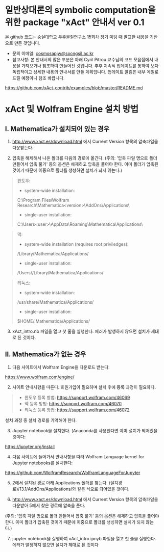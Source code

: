 일반상대론의 symbolic computation을 위한 package "xAct" 안내서 ver 0.1
=============

본 github 코드는 숭실대학교 우주물질연구소 15회차 정기 미팅 때 발표한 내용을 기반으로 만든 것입니다.

- 문의 이메일: cosmosapjw@soongsil.ac.kr
- 참고사항: 본 안내서의 많은 부분은 아래 Cyril Pitrou 교수님의 코드 모음집에서 내용을 가져오거나 참조하여 만들어진 것입니다.
추후 지속적 업데이트를 통하여 보다 독립적이고 상세한 내용의 안내서를 만들 계획입니다. 업데이트 알림은 내부 메일로 드릴 예정이니 참조 바랍니다.

https://github.com/xAct-contrib/examples/blob/master/README.md

xAct 및 Wolfram Engine 설치 방법
=============

I. Mathematica가 설치되어 있는 경우
-------------

1. http://www.xact.es/download.html 에서 Current Version 항목의 압축파일을 다운받는다.

2. 압축을 해제해서 나온 폴더를 다음의 경로에 옮긴다.
(주의: '압축 파일 명으로 폴더 만들어서 압축 풀기' 등의 옵션은 해제하고 압축을 풀어야 한다. 이미 폴더가 압축된 것이기 때문에 이중으로 폴더를 생성하면 설치가 되지 않는다.)


> 윈도우:
> - system-wide installation:
>
> C:\Program Files\Wolfram Research\Mathematica\<version>\AddOns\Applications\
>
> - single-user installation:
>
> C:\Users\<user>\AppData\Roaming\Mathematica\Applications\


> 맥:
> - system-wide installation (requires root priviledges):
>
>  /Library/Mathematica/Applications/
>
> - single-user installation:
>
>  /Users/<user>/Library/Mathematica/Applications/
 
> 리눅스:
>  - system-wide installation:
>
>  /usr/share/Mathematica/Applications/
>
>  - single-user installation:
>
> $HOME/.Mathematica/Applications/
 
3. xAct_intro.nb 파일을 열고 첫 줄을 실행한다. 에러가 발생하지 않으면 설치가 제대로 된 것이다.

II. Mathematica가 없는 경우
-------------

1. 다음 사이트에서 Wolfram Engine을 다운로드 받는다: 

https://www.wolfram.com/engine/

2. 사이트 안내사항을 따른다. 회원가입이 필요하며 설치 후에 등록 과정이 필요하다.

> - 윈도우 등록 방법: https://support.wolfram.com/46069
> - 맥 등록 방법: https://support.wolfram.com/46070
> - 리눅스 등록 방법: https://support.wolfram.com/46072

설치 과정 중 설치 경로를 기억해야 한다.

3. Jupyter notebook을 설치한다. (Anaconda를 사용한다면 이미 설치가 되어있을 것이다:

https://jupyter.org/install

4. 다음 사이트에 들어가서 안내사항을 따라 Wolfram Language kernel for Jupyter notebooks를 설치한다:

https://github.com/WolframResearch/WolframLanguageForJupyter

5. 2에서 설치된 경로 아래 Applications 폴더를 찾는다. (설치경로)/13.1/AddOns/Applications/와 같은 식으로 되어있을 것이다.

6. http://www.xact.es/download.html 에서 Current Version 항목의 압축파일을 다운받아 5에서 찾은 경로에 압축을 푼다.

(주의: '압축 파일 명으로 폴더 만들어서 압축 풀기' 등의 옵션은 해제하고 압축을 풀어야 한다. 이미 폴더가 압축된 것이기 때문에 이중으로 폴더를 생성하면 설치가 되지 않는다.)

7. jupyter notebook을 실행하여 xAct_intro.ipnyb 파일을 열고 첫 줄을 실행한다. 에러가 발생하지 않으면 설치가 제대로 된 것이다
